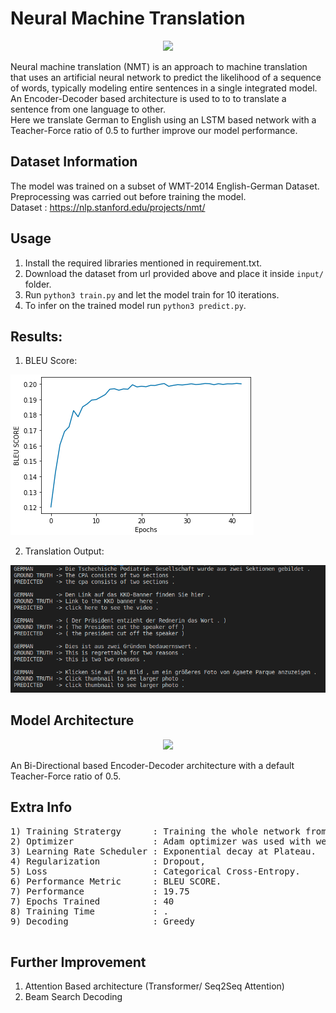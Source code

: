 # Neural Machine Translation 

<p align="center">
  <img src="http://jalammar.github.io/images/t/The_transformer_encoders_decoders.png" height="300"/>
</p>

Neural machine translation (NMT) is an approach to machine translation that uses an artificial neural network to predict the likelihood of a sequence of words, typically modeling entire sentences in a single integrated model. An Encoder-Decoder based architecture is used to to to translate a sentence from one language to other. </br>
Here we translate German to English using an LSTM based network with a Teacher-Force ratio of 0.5 to further improve our model performance.</br>


## Dataset Information

The model was trained on a subset of WMT-2014 English-German Dataset. Preprocessing was carried out before training the model.</br>
Dataset :  https://nlp.stanford.edu/projects/nmt/</br>


## Usage

1) Install the required libraries mentioned in requirement.txt.
2) Download the dataset from url provided above and place it inside ``` input/ ``` folder.
3) Run ```python3 train.py``` and let the model train for 10 iterations.
4) To infer on the trained model run ```python3 predict.py```.</br>


## Results:

1) BLEU Score:

  <img src="https://github.com/ShivamRajSharma/PyTorch/blob/master/Machine%20Translation/Output/bleu_score_plot.png"/>

2) Translation Output:
  <img src="https://github.com/ShivamRajSharma/PyTorch/blob/master/Machine%20Translation/Output/output.png"/>



## Model Architecture 

<p align="center">
  <img src="https://miro.medium.com/max/4000/0*UldQZaGB0w3omI3Y.png" height="300"/>
</p>

An Bi-Directional based Encoder-Decoder architecture with a default Teacher-Force ratio of 0.5. </br>


## Extra Info
<pre>
1) Training Stratergy      : Training the whole network from scratch.
2) Optimizer               : Adam optimizer was used with weight decay.
3) Learning Rate Scheduler : Exponential decay at Plateau.
4) Regularization          : Dropout, 
5) Loss                    : Categorical Cross-Entropy.
6) Performance Metric      : BLEU SCORE.
7) Performance             : 19.75
7) Epochs Trained          : 40
8) Training Time           : .
9) Decoding                : Greedy</br>
</pre>


## Further Improvement
1) Attention Based architecture (Transformer/ Seq2Seq Attention)
2) Beam Search Decoding
